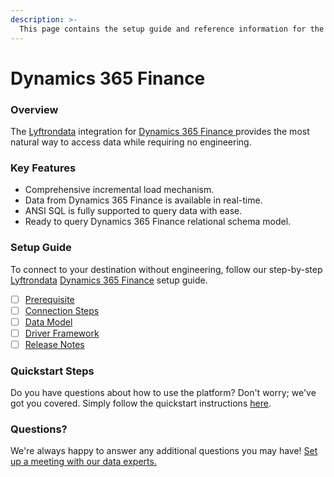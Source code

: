 ```yaml
---
description: >-
  This page contains the setup guide and reference information for the Dynamics 365 Finance source connector.
---
```


# Dynamics 365 Finance

### Overview

The [Lyftrondata](https://www.lyftrondata.com/) integration for [Dynamics 365 Finance](https://www.lyftrondata.com/integration/dynamics-365-finance/)[ ](https://www.lyftrondata.com/integration/dynamics-365-finance/)provides the most natural way to access data while requiring no engineering.

### Key Features

* Comprehensive incremental load mechanism.
* Data from Dynamics 365 Finance is available in real-time.&#x20;
* ANSI SQL is fully supported to query data with ease.
* Ready to query Dynamics 365 Finance relational schema model.

### Setup Guide

To connect to your destination without engineering, follow our step-by-step [Lyftrondata](https://www.lyftrondata.com/)  [Dynamics 365 Finance](https://www.lyftrondata.com/integration/dynamics-365-finance/) setup guide.

* [ ] [Prerequisite](../../finance-analytics/dynamics-365-finance/prerequisite.md)
* [ ] [Connection Steps](../../finance-analytics/dynamics-365-finance/connection-steps.md)
* [ ] [Data Model](../../finance-analytics/dynamics-365-finance/data-model/)
* [ ] [Driver Framework](../../finance-analytics/dynamics-365-finance/driver-framework/)
* [ ] [Release Notes](../../finance-analytics/dynamics-365-finance/release-notes.md)

### Quickstart Steps

Do you have questions about how to use the platform? Don't worry; we've got you covered. Simply follow the quickstart instructions [here](../../../quickstart-steps.md).

### Questions? <a href="#questions" id="questions"></a>

We're always happy to answer any additional questions you may have! [Set up a meeting with our data experts.](https://www.lyftrondata.com/book-a-meeting/)

